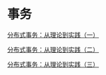 # 事务

[分布式事务：从理论到实践（一）](分布式事务：从理论到实践（一）/分布式事务：从理论到实践（一）.md "分布式事务：从理论到实践（一）")

[分布式事务：从理论到实践（二）](分布式事务：从理论到实践（二）/分布式事务：从理论到实践（二）.md "分布式事务：从理论到实践（二）")

[分布式事务：从理论到实践（三）](分布式事务：从理论到实践（三）/分布式事务：从理论到实践（三）.md "分布式事务：从理论到实践（三）")
